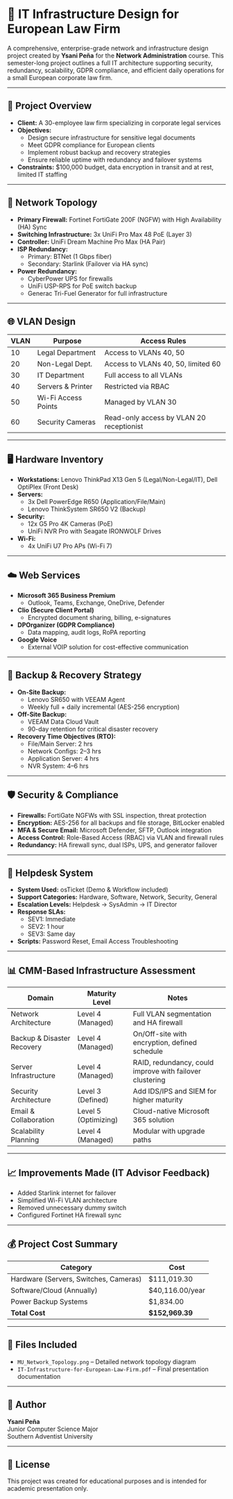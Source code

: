 # 🏢 IT Infrastructure Design for European Law Firm

A comprehensive, enterprise-grade network and infrastructure design project created by **Ysani Peña** for the **Network Administration** course. This semester-long project outlines a full IT architecture supporting security, redundancy, scalability, GDPR compliance, and efficient daily operations for a small European corporate law firm.

---

## 📐 Project Overview

- **Client:** A 30-employee law firm specializing in corporate legal services
- **Objectives:**
  - Design secure infrastructure for sensitive legal documents
  - Meet GDPR compliance for European clients
  - Implement robust backup and recovery strategies
  - Ensure reliable uptime with redundancy and failover systems
- **Constraints:** $100,000 budget, data encryption in transit and at rest, limited IT staffing

---

## 🧱 Network Topology

- **Primary Firewall:** Fortinet FortiGate 200F (NGFW) with High Availability (HA) Sync
- **Switching Infrastructure:** 3x UniFi Pro Max 48 PoE (Layer 3)
- **Controller:** UniFi Dream Machine Pro Max (HA Pair)
- **ISP Redundancy:**
  - Primary: BTNet (1 Gbps fiber)
  - Secondary: Starlink (Failover via HA sync)
- **Power Redundancy:**
  - CyberPower UPS for firewalls
  - UniFi USP-RPS for PoE switch backup
  - Generac Tri-Fuel Generator for full infrastructure

---

## 🌐 VLAN Design

| VLAN | Purpose            | Access Rules |
|------|--------------------|--------------|
| 10   | Legal Department   | Access to VLANs 40, 50 |
| 20   | Non-Legal Dept.    | Access to VLANs 40, 50, limited 60 |
| 30   | IT Department      | Full access to all VLANs |
| 40   | Servers & Printer  | Restricted via RBAC |
| 50   | Wi-Fi Access Points| Managed by VLAN 30 |
| 60   | Security Cameras   | Read-only access by VLAN 20 receptionist |

---

## 🖥️ Hardware Inventory

- **Workstations:** Lenovo ThinkPad X13 Gen 5 (Legal/Non-Legal/IT), Dell OptiPlex (Front Desk)
- **Servers:** 
  - 3x Dell PowerEdge R650 (Application/File/Main)
  - Lenovo ThinkSystem SR650 V2 (Backup)
- **Security:** 
  - 12x G5 Pro 4K Cameras (PoE)
  - UniFi NVR Pro with Seagate IRONWOLF Drives
- **Wi-Fi:** 
  - 4x UniFi U7 Pro APs (Wi-Fi 7)

---

## ☁️ Web Services

- **Microsoft 365 Business Premium**
  - Outlook, Teams, Exchange, OneDrive, Defender
- **Clio (Secure Client Portal)**
  - Encrypted document sharing, billing, e-signatures
- **DPOrganizer (GDPR Compliance)**
  - Data mapping, audit logs, RoPA reporting
- **Google Voice**
  - External VOIP solution for cost-effective communication

---

## 💾 Backup & Recovery Strategy

- **On-Site Backup:**
  - Lenovo SR650 with VEEAM Agent
  - Weekly full + daily incremental (AES-256 encryption)
- **Off-Site Backup:**
  - VEEAM Data Cloud Vault
  - 90-day retention for critical disaster recovery
- **Recovery Time Objectives (RTO):**
  - File/Main Server: 2 hrs
  - Network Configs: 2–3 hrs
  - Application Server: 4 hrs
  - NVR System: 4–6 hrs

---

## 🛡️ Security & Compliance

- **Firewalls:** FortiGate NGFWs with SSL inspection, threat protection
- **Encryption:** AES-256 for all backups and file storage, BitLocker enabled
- **MFA & Secure Email:** Microsoft Defender, SFTP, Outlook integration
- **Access Control:** Role-Based Access (RBAC) via VLAN and firewall rules
- **Redundancy:** HA firewall sync, dual ISPs, UPS, and generator failover

---

## 🧰 Helpdesk System

- **System Used:** osTicket (Demo & Workflow included)
- **Support Categories:** Hardware, Software, Network, Security, General
- **Escalation Levels:** Helpdesk → SysAdmin → IT Director
- **Response SLAs:**
  - SEV1: Immediate
  - SEV2: 1 hour
  - SEV3: Same day
- **Scripts:** Password Reset, Email Access Troubleshooting

---

## 📊 CMM-Based Infrastructure Assessment

| Domain                    | Maturity Level | Notes |
|--------------------------|----------------|-------|
| Network Architecture     | Level 4 (Managed) | Full VLAN segmentation and HA firewall |
| Backup & Disaster Recovery | Level 4 (Managed) | On/Off-site with encryption, defined schedule |
| Server Infrastructure    | Level 4 (Managed) | RAID, redundancy, could improve with failover clustering |
| Security Architecture    | Level 3 (Defined) | Add IDS/IPS and SIEM for higher maturity |
| Email & Collaboration    | Level 5 (Optimizing) | Cloud-native Microsoft 365 solution |
| Scalability Planning     | Level 4 (Managed) | Modular with upgrade paths |

---

## 📈 Improvements Made (IT Advisor Feedback)

- Added Starlink internet for failover
- Simplified Wi-Fi VLAN architecture
- Removed unnecessary dummy switch
- Configured Fortinet HA firewall sync

---

## 💰 Project Cost Summary

| Category                     | Cost         |
|-----------------------------|--------------|
| Hardware (Servers, Switches, Cameras) | $111,019.30 |
| Software/Cloud (Annually)   | $40,116.00/year |
| Power Backup Systems        | $1,834.00     |
| **Total Cost**              | **$152,969.39** |

---

## 📎 Files Included

- `MU_Network_Topology.png` – Detailed network topology diagram
- `IT-Infrastructure-for-European-Law-Firm.pdf` – Final presentation documentation

---

## 👤 Author

**Ysani Peña**  
Junior Computer Science Major  
Southern Adventist University

---

## 📝 License

This project was created for educational purposes and is intended for academic presentation only.
